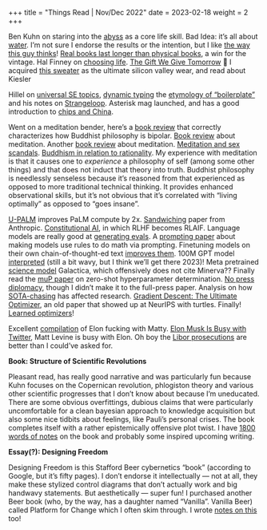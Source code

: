 +++
title = "Things Read | Nov/Dec 2022"
date = 2023-02-18
weight = 2
+++

Ben Kuhn on staring into the [abyss](https://www.benkuhn.net/abyss/) as a core life skill. Bad Idea: it’s all about [water](https://en.wikipedia.org/wiki/Hydraulic_empire). I’m not sure I endorse the results or the intention, but I like [the way this guy thinks](https://forum.effectivealtruism.org/posts/5mghcxCabxuaK4WTs/ycombinator-fraud-rates)! [Real books last longer than physical books](http://blog.archive.org/2022/11/15/digital-books-wear-out-faster-than-physical-books/), a win for the vintage. Hal Finney on [choosing life](https://www.lesswrong.com/posts/bshZiaLefDejvPKuS/dying-outside). [The Gift We Give Tomorrow](https://www.lesswrong.com/posts/pGvyqAQw6yqTjpKf4/the-gift-we-give-to-tomorrow) 🥺 I acquired [this sweater](https://boot-boyz.biz/products/kiesler-correalism) as the ultimate silicon valley wear, and read about Kiesler

Hillel on [universal SE topics](https://buttondown.email/hillelwayne/archive/universal-se-topics/), [dynamic typing](https://buttondown.email/hillelwayne/archive/i-am-disappointed-by-dynamic-typing/) the [etymology of “boilerplate”](https://buttondown.email/hillelwayne/archive/why-do-we-call-it-boilerplate-code/) and his notes on [Strangeloop](https://www.hillelwayne.com/post/strangeloop-22/). Asterisk mag launched, and has a good introduction to [chips and China](https://asteriskmag.com/issues/1/china-s-silicon-future). 

Went on a meditation bender, here’s a [book review](https://astralcodexten.substack.com/p/your-book-review-why-buddhism-is) that correctly characterizes how Buddhist philosophy is bipolar. [Book review](https://slatestarcodex.com/2017/09/18/book-review-mastering-the-core-teachings-of-the-buddha/) about meditation. Another [book review](https://slatestarcodex.com/2018/11/28/book-review-the-mind-illuminated/) about meditation. [Meditation and sex scandals](https://slatestarcodex.com/2019/10/16/is-enlightenment-compatible-with-sex-scandals/). [Buddhism in relation to rationality](https://www.lesswrong.com/posts/HLERouG7QBt7jzLt4/zen-and-the-art-of-rationality). My experience with meditation is that it causes one to *experience* a philosophy of self (among some other things) and that does not induct that theory into truth. Buddhist philosophy is needlessly senseless because it’s reasoned from that experienced as opposed to more traditional technical thinking. It provides enhanced observational skills, but it’s not obvious that it’s correlated with “living optimally” as opposed to “goes insane”. 

[U-PALM](https://arxiv.org/abs/2210.11399) improves PaLM compute by 2x. [Sandwiching](https://arxiv.org/pdf/2211.03540.pdf) paper from Anthropic. [Constitutional AI](https://www.anthropic.com/constitutional.pdf), in which RLHF becomes RLAIF. Language models are really good at [generating evals](https://www.anthropic.com/model-written-evals.pdf). A [prompting paper](https://arxiv.org/pdf/2211.09066.pdf) about making models use rules to do math via prompting. Finetuning models on their own chain-of-thought-ed text [improves them](https://arxiv.org/abs/2210.11610). 100M GPT model [interpreted](https://arxiv.org/pdf/2211.03540.pdf) (still a bit wavy, but I think we’ll get there 2023)! Meta pretrained [science model](https://galactica.org/static/paper.pdf) Galactica, which offensively does not cite Minerva?? Finally read the [muP paper](https://arxiv.org/pdf/2203.03466.pdf) on zero-shot hyperparameter determination. [No press diplomacy](https://arxiv.org/pdf/2210.05492.pdf), though I didn’t make it to the full-press paper. Analysis on how [SOTA-chasing](https://www.cambridge.org/core/journals/natural-language-engineering/article/emerging-trends-sotachasing/5E9F9F796159040973053C52C443C1D6) has affected research. [Gradient Descent: The Ultimate Optimizer](https://arxiv.org/pdf/1909.13371.pdf), an old paper that showed up at NeurIPS with turtles. Finally! [Learned optimizers](https://arxiv.org/pdf/2211.09760.pdf)! 

Excellent [compilation](https://www.theverge.com/2022/10/28/23427137/elon-musk-twitter-matt-levine-money-stuff) of Elon fucking with Matty. [Elon Musk Is Busy with Twitter](https://www.bloomberg.com/opinion/articles/2022-10-31/elon-musk-is-busy-with-twitter?leadSource=uverify%20wall), Matt Levine is busy with Elon. Oh boy the [Libor prosecutions](https://www.bloomberg.com/opinion/articles/2022-11-01/people-will-pay-for-illiquidity) are better than I could’ve asked for. 

**********************************************************************Book: Structure of Scientific Revolutions**********************************************************************

Pleasant read, has really good narrative and was particularly fun because Kuhn focuses on the Copernican revolution, phlogiston theory and various other scientific progresses that I don’t know about because I’m uneducated. There are some obvious overfittings, dubious claims that were particularly uncomfortable for a clean bayesian approach to knowledge acquisition but also some nice tidbits about feelings, like Pauli’s personal crises. The book completes itself with a rather epistemically offensive plot twist. I have [1800 words of notes](https://www.notion.so/The-Structure-of-Scientific-Revolutions-80a1aaf4d6de4ef0ba628b3f0001d85e) on the book and probably some inspired upcoming writing. 

************Essay(?): Designing Freedom************

Designing Freedom is this Stafford Beer cybernetics “book” (according to Google, but it’s fifty pages). I don’t endorse it intellectually — not at all, they make these stylized control diagrams that don’t actually work and big handwavy statements. But aesthetically — super fun! I purchased another Beer book (who, by the way, has a daughter named “Vanilla”. Vanilla Beer) called Platform for Change which I often skim through. I wrote [notes on this](https://www.notion.so/Designing-Freedom-55db24f3d01544a58b129892468848f5) too!
